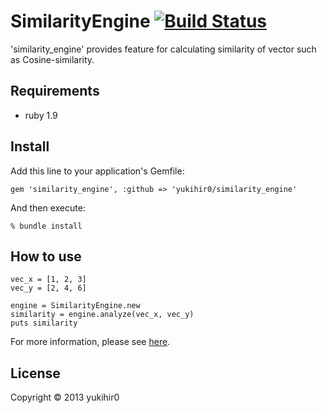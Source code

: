 # SimilarityEngine [![Build Status](https://travis-ci.org/yukihir0/similarity_engine.png?branch=master)](https://travis-ci.org/yukihir0/similarity_engine)

'similarity_engine' provides feature for calculating similarity of vector such as Cosine-similarity.

## Requirements

- ruby 1.9

## Install
Add this line to your application's Gemfile:

```
gem 'similarity_engine', :github => 'yukihir0/similarity_engine'
```

And then execute:

```
% bundle install
```

## How to use

```
vec_x = [1, 2, 3]
vec_y = [2, 4, 6]

engine = SimilarityEngine.new
similarity = engine.analyze(vec_x, vec_y)
puts similarity
```

For more information, please see [here](https://github.com/yukihir0/similarity_engine/blob/master/sample/main.rb).

## License

Copyright &copy; 2013 yukihir0
